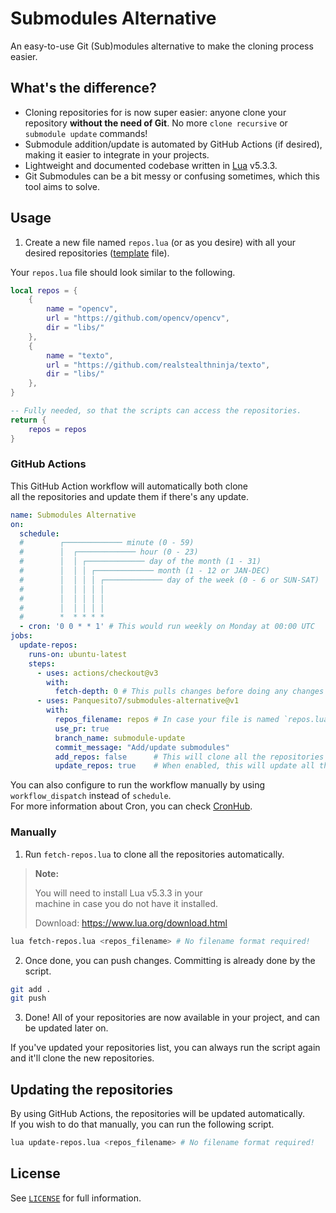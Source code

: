 # Submodules Alternative

An easy-to-use Git (Sub)modules alternative to make the cloning process easier.

## What's the difference?

- Cloning repositories for is now super easier: anyone clone your repository **without the need of Git**. No more `clone recursive` or `submodule update` commands!
- Submodule addition/update is automated by GitHub Actions (if desired), making it easier to integrate in your projects.
- Lightweight and documented codebase written in [Lua](https://www.lua.org/) v5.3.3.
- Git Submodules can be a bit messy or confusing sometimes, which this tool aims to solve.
<!-- - Easily specify which files are ignored at the moment of updating the repositories. This is very useful if you want to modify a repository/submodule. -->

## Usage

1. Create a new file named `repos.lua` (or as you desire) with all your desired repositories ([template](hhttps://github.com/Panquesito7/submodules-alternative/blob/main/repos.lua) file).

Your `repos.lua` file should look similar to the following.

```lua
local repos = {
    {
        name = "opencv",
        url = "https://github.com/opencv/opencv",
        dir = "libs/"
    },
    {
        name = "texto",
        url = "https://github.com/realstealthninja/texto",
        dir = "libs/"
    },
}

-- Fully needed, so that the scripts can access the repositories.
return {
    repos = repos
}
```

### GitHub Actions

This GitHub Action workflow will automatically both clone\
all the repositories and update them if there's any update.

```yml
name: Submodules Alternative
on:
  schedule:
  #        ┌───────────── minute (0 - 59)
  #        │  ┌───────────── hour (0 - 23)
  #        │  │ ┌───────────── day of the month (1 - 31)
  #        │  │ │ ┌───────────── month (1 - 12 or JAN-DEC)
  #        │  │ │ │ ┌───────────── day of the week (0 - 6 or SUN-SAT)
  #        │  │ │ │ │
  #        │  │ │ │ │
  #        │  │ │ │ │
  #        *  * * * *
  - cron: '0 0 * * 1' # This would run weekly on Monday at 00:00 UTC
jobs:
  update-repos:
    runs-on: ubuntu-latest
    steps:
      - uses: actions/checkout@v3
        with:
          fetch-depth: 0 # This pulls changes before doing any changes
      - uses: Panquesito7/submodules-alternative@v1
        with:
          repos_filename: repos # In case your file is named `repos.lua`, you can leave it as `repos`.
          use_pr: true
          branch_name: submodule-update
          commit_message: "Add/update submodules"
          add_repos: false      # This will clone all the repositories listed in your repos file
          update_repos: true    # When enabled, this will update all the repositories
```

You can also configure to run the workflow manually by using `workflow_dispatch` instead of `schedule`.\
For more information about Cron, you can check [CronHub](https://crontab.cronhub.io/).

### Manually

1. Run `fetch-repos.lua` to clone all the repositories automatically.

> **Note:**
>
> You will need to install Lua v5.3.3 in your\
> machine in case you do not have it installed.
>
> Download: <https://www.lua.org/download.html>

```bash
lua fetch-repos.lua <repos_filename> # No filename format required!
```

2. Once done, you can push changes. Committing is already done by the script.

```bash
git add .
git push
```

3. Done! All of your repositories are now available in your project, and can be updated later on.

If you've updated your repositories list, you can always run the script again and it'll clone the new repositories.

## Updating the repositories

By using GitHub Actions, the repositories will be updated automatically.\
If you wish to do that manually, you can run the following script.

```bash
lua update-repos.lua <repos_filename> # No filename format required!
```

## License

See [`LICENSE`](LICENSE) for full information.
